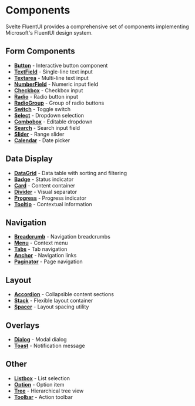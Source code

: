 # Components

Svelte FluentUI provides a comprehensive set of components implementing Microsoft's FluentUI design system.

## Form Components

- **[Button](./components/button)** - Interactive button component
- **[TextField](./components/textfield)** - Single-line text input
- **[Textarea](./components/textarea)** - Multi-line text input
- **[NumberField](./components/numberfield)** - Numeric input field
- **[Checkbox](./components/checkbox)** - Checkbox input
- **[Radio](./components/radio)** - Radio button input
- **[RadioGroup](./components/radiogroup)** - Group of radio buttons
- **[Switch](./components/switch)** - Toggle switch
- **[Select](./components/select)** - Dropdown selection
- **[Combobox](./components/combobox)** - Editable dropdown
- **[Search](./components/search)** - Search input field
- **[Slider](./components/slider)** - Range slider
- **[Calendar](./components/calendar)** - Date picker

## Data Display

- **[DataGrid](./components/datagrid)** - Data table with sorting and filtering
- **[Badge](./components/badge)** - Status indicator
- **[Card](./components/card)** - Content container
- **[Divider](./components/divider)** - Visual separator
- **[Progress](./components/progress)** - Progress indicator
- **[Tooltip](./components/tooltip)** - Contextual information

## Navigation

- **[Breadcrumb](./components/breadcrumb)** - Navigation breadcrumbs
- **[Menu](./components/menu)** - Context menu
- **[Tabs](./components/tabs)** - Tab navigation
- **[Anchor](./components/anchor)** - Navigation links
- **[Paginator](./components/paginator)** - Page navigation

## Layout

- **[Accordion](./components/accordion)** - Collapsible content sections
- **[Stack](./components/stack)** - Flexible layout container
- **[Spacer](./components/spacer)** - Layout spacing utility

## Overlays

- **[Dialog](./components/dialog)** - Modal dialog
- **[Toast](./components/toast)** - Notification message

## Other

- **[Listbox](./components/listbox)** - List selection
- **[Option](./components/option)** - Option item
- **[Tree](./components/tree)** - Hierarchical tree view
- **[Toolbar](./components/toolbar)** - Action toolbar
